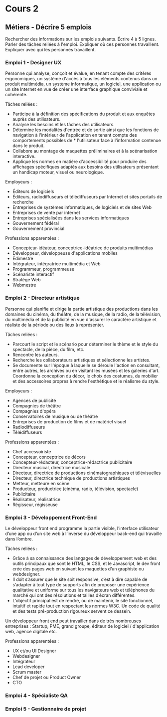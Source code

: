 # Cours 2
## Métiers - Décrire 5 emplois 
Rechercher des informations sur les emplois suivants. Écrire 4 à 5 lignes. Parler des tâches reliées à l'emploi. Expliquer où ces personnes travaillent. Expliquer avec qui les personnes travaillent. 

### Emploi 1 - Designer UX

Personne qui analyse, conçoit et évalue, en tenant compte des critères ergonomiques, un système d'accès à tous les éléments contenus dans un produit multimédia, un système informatique, un logiciel, une application ou un site Internet en vue de créer une interface graphique conviviale et cohérente.

Tâches reliées :
* Participe à la définition des spécifications du produit et aux enquêtes auprès des utilisateurs.
* Analyse les besoins et les tâches des utilisateurs.
* Détermine les modalités d'entrée et de sortie ainsi que les fonctions de navigation à l'intérieur de l'application en tenant compte des comportements possibles de * l'utilisateur face à l'information contenue dans le produit.
* Collabore au montage de maquettes préliminaires et à la scénarisation interactive.
* Applique les normes en matière d'accessibilité pour produire des affichages spécifiques adaptés aux besoins des utilisateurs présentant un handicap moteur, visuel ou neurologique.

Employeurs : 
* Éditeurs de logiciels
* Éditeurs, radiodiffuseurs et télédiffuseurs par Internet et sites portails de recherche
* Entreprises de systèmes informatiques, de logiciels et de sites Web
* Entreprises de vente par internet
* Entreprises spécialisées dans les services informatiques
* Gouvernement fédéral
* Gouvernement provincial

Professions apparentées :
* Concepteur-idéateur, conceptrice-idéatrice de produits multimédias
* Développeur, développeuse d'applications mobiles
* Édimestre
* Intégrateur, intégratrice multimédia et Web
* Programmeur, programmeuse
* Scénariste interactif
* Stratège Web
* Webmestre

### Emploi 2 - Directeur artistique

Personne qui planifie et dirige la partie artistique des productions dans les domaines du cinéma, du théâtre, de la musique, de la radio, de la télévision, du multimédia et de la publicité en vue d'assurer le caractère artistique et réaliste de la période ou des lieux à représenter.

Tâches reliées :
* Parcourt le script et le scénario pour déterminer le thème et le style du spectacle, de la pièce, du film, etc.
* Rencontre les auteurs.
* Recherche les collaborateurs artistiques et sélectionne les artistes.
* Se documente sur l'époque à laquelle se déroule l'action en consultant, entre autres, les archives ou en visitant les musées et les galeries d'art.
Coordonne la conception du décor, le choix des costumes, du mobilier et des accessoires propres à rendre l'esthétique et le réalisme du style.

Employeurs :
* Agences de publicité
* Compagnies de théâtre
* Compagnies d'opéra
* Conservatoires de musique ou de théâtre
* Entreprises de production de films et de matériel visuel
* Radiodiffuseurs
* Télédiffuseurs

Professions apparentées :
* Chef accessoiriste
* Concepteur, conceptrice de décors
* Concepteur-rédacteur, conceptrice-rédactrice publicitaire
* Directeur musical, directrice musicale
* Directeur, directrice de productions cinématographiques et télévisuelles
* Directeur, directrice technique de productions artistiques
* Metteur, metteure en scène
* Producteur, productrice (cinéma, radio, télévision, spectacle)
* Publicitaire
* Réalisateur, réalisatrice
* Régisseur, régisseuse

### Emploi 3 - Développement Front-End

Le développeur front end programme la partie visible, l’interface utilisateur d’une app ou d’un site web à l’inverse du développeur back-end qui travaille dans l’ombre.

Tâches reliées :
* Grâce à sa connaissance des langages de développement web et des outils principaux que sont le HTML, le CSS, et le Javascript, le dev front crée des pages web en suivant les maquettes d’un graphiste ou webdesigner.
* Il doit s’assurer que le site soit responsive, c’est à dire capable de s’adapter à tout type de supports afin de proposer une expérience qualitative et uniforme sur tous les navigateurs web et téléphones du marché qui ont des résolutions et tailles d’écran différentes.
* L’objectif principal est de rendre, ou de maintenir, le site fonctionnel, intuitif et rapide tout en respectant les normes W3C. Un code de qualité et des tests pré-production rigoureux servent ce dessein.

Un développeur front end peut travailler dans de très nombreuses entreprises : Startup, PME, grand groupe, éditeur de logiciel / d'application web, agence digitale etc.

Professions apparentées :
* UX et/ou UI Designer
* Webdesigner
* Intégrateur
* Lead developer
* Scrum master
* Chef de projet ou Product Owner
* CTO

### Emploi 4 - Spécialiste QA


### Emploi 5 - Gestionnaire de projet


